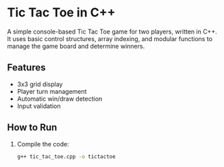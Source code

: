 # Tic Tac Toe in C++

A simple console-based Tic Tac Toe game for two players, written in C++.  
It uses basic control structures, array indexing, and modular functions to manage the game board and determine winners.

## Features
- 3x3 grid display
- Player turn management
- Automatic win/draw detection
- Input validation

## How to Run
1. Compile the code:
   ```bash
   g++ tic_tac_toe.cpp -o tictactoe

